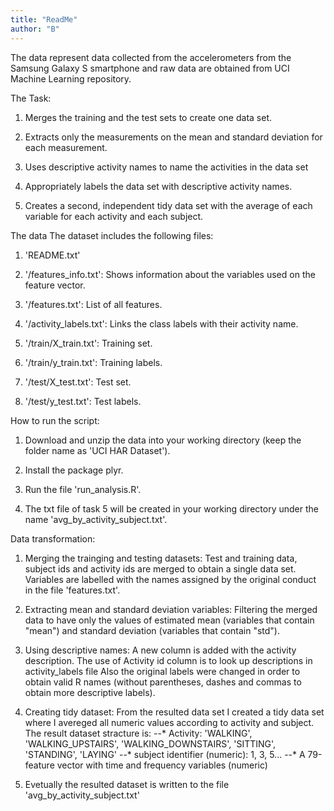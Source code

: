 ```yaml
---
title: "ReadMe"
author: "B"
---
```


The data represent data collected from the accelerometers from the Samsung Galaxy S smartphone and raw data are obtained from UCI Machine Learning repository.

The Task:

1. Merges the training and the test sets to create one data set.

2. Extracts only the measurements on the mean and standard deviation for each measurement.

3. Uses descriptive activity names to name the activities in the data set

4. Appropriately labels the data set with descriptive activity names.

5. Creates a second, independent tidy data set with the average of each variable for each activity and each subject.



The data
The dataset includes the following files:

1. 'README.txt'

2. '/features_info.txt': Shows information about the variables used on the feature vector.

3. '/features.txt': List of all features.

4. '/activity_labels.txt': Links the class labels with their activity name.

5. '/train/X_train.txt': Training set.

6. '/train/y_train.txt': Training labels.

7. '/test/X_test.txt': Test set.

8. '/test/y_test.txt': Test labels.


How to run the script:
1. Download and unzip the data into your working directory (keep the folder name as 'UCI HAR Dataset').

2. Install the package plyr.

3. Run the file 'run_analysis.R'.

4. The txt file of task 5 will be created in your working directory under the name 'avg_by_activity_subject.txt'.

Data transformation:

1. Merging the trainging and testing datasets: 
Test and training data, subject ids and activity ids are merged to obtain a single data set. 
Variables are labelled with the names assigned by the original conduct in the file 'features.txt'.

2. Extracting mean and standard deviation variables:
Filtering the merged data to have only the values of estimated mean (variables that contain "mean") and standard deviation (variables that contain "std").

3. Using descriptive names:
A new column is added with the activity description. The use of Activity id column is to look up descriptions in activity_labels file
Also the original labels were changed in order to obtain valid R names (without parentheses, dashes and commas to obtain more descriptive labels).

4. Creating tidy dataset:
From the resulted data set I created a tidy data set where I avereged all numeric values according to activity and subject.
The result dataset stracture is:
--* Activity: 'WALKING', 'WALKING_UPSTAIRS', 'WALKING_DOWNSTAIRS', 'SITTING', 'STANDING', 'LAYING'
--* subject identifier (numeric): 1, 3, 5...
--* A 79-feature vector with time and frequency variables (numeric)

5. Evetually the resulted dataset is written to the file 'avg_by_activity_subject.txt'